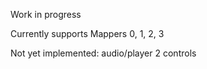 Work in progress

Currently supports Mappers 0, 1, 2, 3

Not yet implemented: audio/player 2 controls 